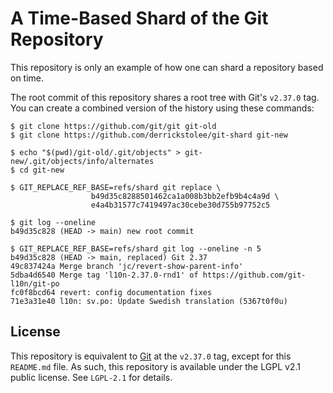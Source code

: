 A Time-Based Shard of the Git Repository
========================================

This repository is only an example of how one can shard a repository based on time.

The root commit of this repository shares a root tree with Git's `v2.37.0` tag. You can create a combined version of the history using these commands:

```ShellSession
$ git clone https://github.com/git/git git-old
$ git clone https://github.com/derrickstolee/git-shard git-new

$ echo "$(pwd)/git-old/.git/objects" > git-new/.git/objects/info/alternates
$ cd git-new

$ GIT_REPLACE_REF_BASE=refs/shard git replace \
                  b49d35c8288501462ca1a008b3bb2efb9b4c4a9d \
                  e4a4b31577c7419497ac30cebe30d755b97752c5

$ git log --oneline
b49d35c828 (HEAD -> main) new root commit

$ GIT_REPLACE_REF_BASE=refs/shard git log --oneline -n 5
b49d35c828 (HEAD -> main, replaced) Git 2.37
49c837424a Merge branch 'jc/revert-show-parent-info'
5dba4d6540 Merge tag 'l10n-2.37.0-rnd1' of https://github.com/git-l10n/git-po
fc0f8bcd64 revert: config documentation fixes
71e3a31e40 l10n: sv.po: Update Swedish translation (5367t0f0u)
```

License
-------

This repository is equivalent to [Git](https://github.com/git/git) at the `v2.37.0` tag, except for this `README.md` file. As such, this repository is available under the LGPL v2.1 public license. See `LGPL-2.1` for details.

